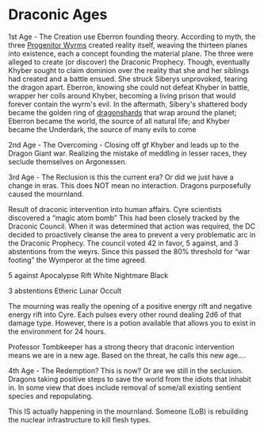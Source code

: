 # Draconic Ages



1st Age - The Creation
	use Eberron founding theory.
According to myth, the three <u>[Progenitor Wyrms](https://eberron.fandom.com/wiki/Progenitor_Dragons)</u> created reality itself, weaving the thirteen planes into existence, each a concept founding the material plane. The three were alleged to create (or discover) the Draconic Prophecy. Though, eventually Khyber sought to claim dominion over the reality that she and her siblings had created and a battle ensued. She struck Siberys unprovoked, tearing the dragon apart. Eberron, knowing she could not defeat Khyber in battle, wrapper her coils around Khyber, becoming a living prison that would forever contain the wyrm's evil.
In the aftermath, Sibery's shattered body became the golden ring of <u>[dragonshards](https://eberron.fandom.com/wiki/Dragonshard)</u> that wrap around the planet; Eberron became the world, the source of all natural life; and Khyber became the Underdark, the source of many evils to come

2nd Age - The Overcoming -
	Closing off gf Khyber and leads up to the Dragon Giant war. Realizing the mistake of meddling in lesser races, they seclude themselves on Argonessen.

3rd Age - The Reclusion
	is this the current era? Or did we just have a change in eras. This does NOT mean no interaction. Dragons purposefully caused the mournland.

Result of draconic intervention into human affairs. Cyre scientists discovered a “magic atom bomb” This had been closely tracked by the Draconic Council. When it was determined that action was required, the DC decided to proactively cleanse the area to prevent a very problematic arc in the Draconic Prophecy. The council voted 42 in favor, 5 against, and 3 abstentions from the weyrs. Since this passed the 80% threshold for “war footing” the Wymperor at the time agreed.

5 against
Apocalypse
Rift
White
Nightmare
Black


3 abstentions
Etheric
Lunar
Occult

The mourning was really the opening of a positive energy rift and negative energy rift into Cyre. Each pulses every other round dealing 2d6 of that damage type. However, there  is a potion available that allows you to exist in the environment for 24 hours.


Professor Tombkeeper has a strong theory that draconic intervention means we are in a new age. Based on the threat, he calls this new age….

4th Age - The Redemption? This is now? Or are we still in the seclusion.
	Dragons taking positive steps to save the world from the idiots that inhabit in. In some view that does include removal of some/all existing sentient species and repopulating.

This IS actually happening in the mournland. Someone (LoB) is rebuilding the nuclear infrastructure to kill flesh types.

